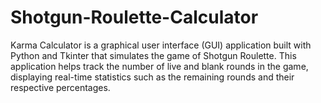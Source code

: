 # Shotgun-Roulette-Calculator
Karma Calculator is a graphical user interface (GUI) application built with Python and Tkinter that simulates the game of Shotgun Roulette. This application helps track the number of live and blank rounds in the game, displaying real-time statistics such as the remaining rounds and their respective percentages.
